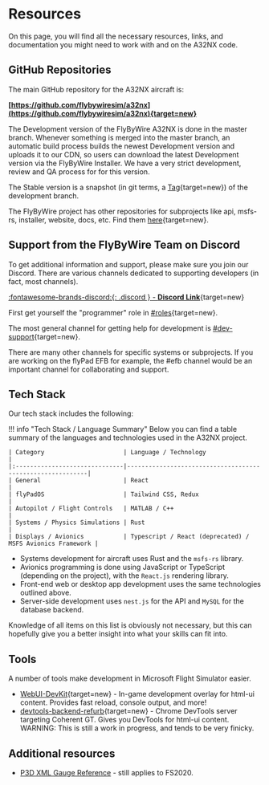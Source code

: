 # Resources

On this page, you will find all the necessary resources, links, and documentation you might need to work with and on the A32NX code.

## GitHub Repositories

The main GitHub repository for the A32NX aircraft is:

**[https://github.com/flybywiresim/a32nx](https://github.com/flybywiresim/a32nx){target=new}**

The Development version of the FlyByWire A32NX is done in the master branch. Whenever something is merged into the master branch, an automatic build process builds the newest 
Development version and uploads it to our CDN, so users can download the latest Development version via the FlyByWire Installer. We have a very strict development, review and 
QA process for for this version.

The Stable version is a snapshot (in git terms, a [Tag](https://github.com/flybywiresim/a32nx/tags){target=new}) of the development branch.

The FlyByWire project has other repositories for subprojects like api, msfs-rs, installer, website, docs, etc. Find them [here](https://github.com/orgs/flybywiresim/repositories){target=new}.

## Support from the FlyByWire Team on Discord

To get additional information and support, please make sure you join our Discord. There are various channels dedicated to supporting developers (in fact, most channels).

[:fontawesome-brands-discord:{: .discord } - **Discord Link**](https://discord.gg/flybywire){target=new}

First get yourself the "programmer" role in [#roles](https://discord.com/channels/738864299392630914/751780817772216401/816730253543604224){target=new}.

The most general channel for getting help for development is [#dev-support](https://discord.gg/v3jAxJpwZm){target=new}.

There are many other channels for specific systems or subprojects. If you are working on the flyPad EFB for example, the #efb channel would be an important channel for collaborating and support.

## Tech Stack

Our tech stack includes the following:

!!! info "Tech Stack / Language Summary"
    Below you can find a table summary of the languages and technologies used in the A32NX project.

    | Category                      | Language / Technology                                     |
    |:------------------------------|-----------------------------------------------------------|
    | General                       | React                                                     |
    | flyPadOS                      | Tailwind CSS, Redux                                       |
    | Autopilot / Flight Controls   | MATLAB / C++                                              |
    | Systems / Physics Simulations | Rust                                                      |
    | Displays / Avionics           | Typescript / React (deprecated) / MSFS Avionics Framework |

- Systems development for aircraft uses Rust and the `msfs-rs` library.
- Avionics programming is done using JavaScript or TypeScript (depending on the project), with the `React.js` rendering library.
- Front-end web or desktop app development uses the same technologies outlined above.
- Server-side development uses `nest.js` for the API and `MySQL` for the database backend.

Knowledge of all items on this list is obviously not necessary, but this can hopefully give you a better insight into what your skills can fit into.

## Tools

A number of tools make development in Microsoft Flight Simulator easier.

- [WebUI-DevKit](https://github.com/dga711/msfs-webui-devkit){target=new} - In-game development overlay for html-ui content. Provides fast reload, console output, and more!
- [devtools-backend-refurb](https://github.com/dga711/devtools-backend-refurb){target=new} - Chrome DevTools server targeting Coherent GT. Gives you DevTools for html-ui content. WARNING: This is still a work in progress, and tends to be very finicky.

## Additional resources

- [P3D XML Gauge Reference](http://www.prepar3d.com/SDK/SimObject%20Creation%20Kit/Panels%20and%20Gauges%20SDK/creating%20xml%20gauges.html) - still applies to FS2020.